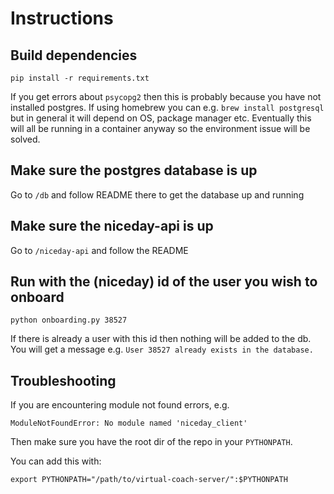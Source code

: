 # Instructions

## Build dependencies
`pip install -r requirements.txt`

If you get errors about `psycopg2` then this is probably because you have not installed postgres. If using homebrew you can e.g. `brew install postgresql` but in general it will depend on OS, package manager etc. Eventually this will all be running in a container anyway so the environment issue will be solved.

## Make sure the postgres database is up
Go to `/db` and follow README there to get the database up and running

## Make sure the niceday-api is up
Go to `/niceday-api` and follow the README

## Run with the (niceday) id of the user you wish to onboard
`python onboarding.py 38527`

If there is already a user with this id then nothing will be added to the db.
You will get a message e.g.
`User 38527 already exists in the database.`


## Troubleshooting
If you are encountering module not found errors, e.g.
```
ModuleNotFoundError: No module named 'niceday_client'
```
Then make sure you have the root dir of the repo in your `PYTHONPATH`.

You can add this with:
```
export PYTHONPATH="/path/to/virtual-coach-server/":$PYTHONPATH
```

